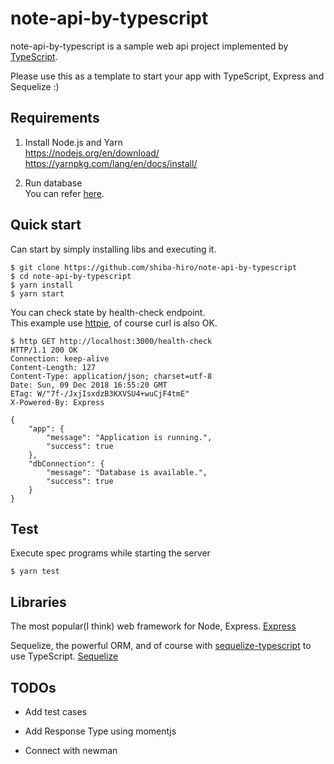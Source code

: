 # note-api-by-typescript

note-api-by-typescript is a sample web api project implemented by [TypeScript](https://www.typescriptlang.org/).

Please use this as a template to start your app with TypeScript, Express and Sequelize :)


## Requirements

1. Install Node.js and Yarn  
https://nodejs.org/en/download/  
https://yarnpkg.com/lang/en/docs/install/

2. Run database  
You can refer [here](https://github.com/shiba-hiro/note-mysql).


## Quick start

Can start by simply installing libs and executing it.
```
$ git clone https://github.com/shiba-hiro/note-api-by-typescript
$ cd note-api-by-typescript
$ yarn install
$ yarn start
```

You can check state by health-check endpoint.  
This example use [httpie](https://httpie.org/), of course curl is also OK.
```
$ http GET http://localhost:3000/health-check
HTTP/1.1 200 OK
Connection: keep-alive
Content-Length: 127
Content-Type: application/json; charset=utf-8
Date: Sun, 09 Dec 2018 16:55:20 GMT
ETag: W/"7f-/JxjIsxdzB3KXVSU4+wuCjF4tmE"
X-Powered-By: Express

{
    "app": {
        "message": "Application is running.", 
        "success": true
    }, 
    "dbConnection": {
        "message": "Database is available.", 
        "success": true
    }
}

```


## Test

Execute spec programs while starting the server  
```
$ yarn test
```


## Libraries
The most popular(I think) web framework for Node, Express.
[Express](http://expressjs.com/)

Sequelize, the powerful ORM, and of course with [sequelize-typescript](https://www.npmjs.com/package/sequelize-typescript) to use TypeScript.
[Sequelize](https://sequelize.readthedocs.io/en/v3/)


## TODOs

- Add test cases

- Add Response Type using momentjs

- Connect with newman
